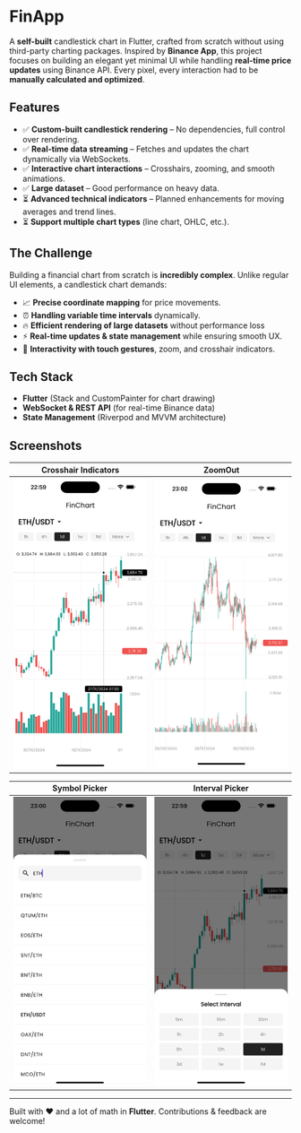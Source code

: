 # FinApp

A **self-built** candlestick chart in Flutter, crafted from scratch without using third-party charting packages. Inspired by **Binance App**, this project focuses on building an elegant yet minimal UI while handling **real-time price updates** using Binance API. Every pixel, every interaction had to be **manually calculated and optimized**.

## Features

- ✅ **Custom-built candlestick rendering** – No dependencies, full control over rendering.  
- ✅ **Real-time data streaming** – Fetches and updates the chart dynamically via WebSockets.  
- ✅ **Interactive chart interactions** – Crosshairs, zooming, and smooth animations.  
- ✅ **Large dataset** – Good performance on heavy data.  
- ⏳ **Advanced technical indicators** – Planned enhancements for moving averages and trend lines.  
- ⏳ **Support multiple chart types** (line chart, OHLC, etc.).

## The Challenge

Building a financial chart from scratch is **incredibly complex**. Unlike regular UI elements, a candlestick chart demands:

- 📈 **Precise coordinate mapping** for price movements.
- ⏰ **Handling variable time intervals** dynamically.
- 🔥 **Efficient rendering of large datasets** without performance loss
- ⚡ **Real-time updates & state management** while ensuring smooth UX.
- 🎯 **Interactivity with touch gestures**, zoom, and crosshair indicators.

## Tech Stack

- **Flutter** (Stack and CustomPainter for chart drawing)
- **WebSocket & REST API** (for real-time Binance data)
- **State Management** (Riverpod and MVVM architecture)

## Screenshots

| Crosshair Indicators | ZoomOut |
|---|---|
| ![Symbol Picker](screenshots/crosshair_sc.png) | ![Interval Picker](screenshots/zoom_out_sc.png) |

| Symbol Picker | Interval Picker |
|---|---|
| ![Symbol Picker](screenshots/symbol_picker_sc.png) | ![Interval Picker](screenshots/interval_picker_sc.png) |

---

Built with ❤️ and a lot of math in **Flutter**. Contributions & feedback are welcome!
